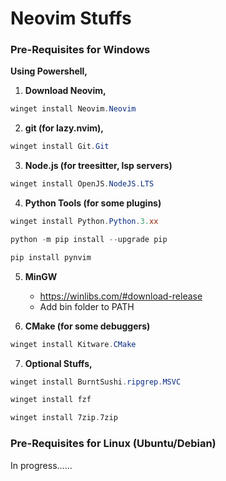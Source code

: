 # Neovim Stuffs

### Pre-Requisites for Windows

**Using Powershell,**

1. **Download Neovim,** 

```Powershell
winget install Neovim.Neovim
```

2. **git (for lazy.nvim),**

```Powershell
winget install Git.Git
```

3. **Node.js (for treesitter, lsp servers)**

```Powershell
winget install OpenJS.NodeJS.LTS
```

4. **Python Tools (for some plugins)**

```Powershell
winget install Python.Python.3.xx

python -m pip install --upgrade pip

pip install pynvim
```

5. **MinGW**

     * https://winlibs.com/#download-release
     * Add bin folder to PATH

6. **CMake (for some debuggers)**

```Powershell
winget install Kitware.CMake
```

7. **Optional Stuffs,**

```Powershell
winget install BurntSushi.ripgrep.MSVC

winget install fzf

winget install 7zip.7zip
```
### Pre-Requisites for Linux (Ubuntu/Debian)

In progress......
